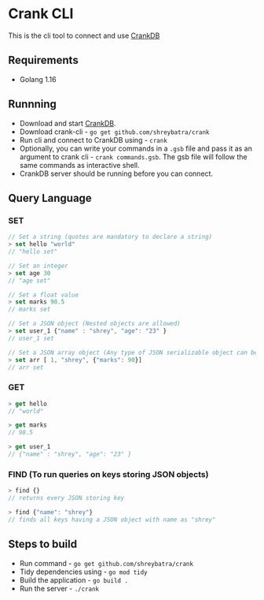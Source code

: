 # Crank CLI

This is the cli tool to connect and use [CrankDB](https://github.com/shreybatra/crankdb)

## Requirements
- Golang 1.16

## Runnning
- Download and start [CrankDB](https://github.com/shreybatra/crankdb).
- Download crank-cli - `go get github.com/shreybatra/crank`
- Run cli and connect to CrankDB using - `crank`
- Optionally, you can write your commands in a `.gsb` file and pass it as an argument to crank cli - `crank commands.gsb`. The gsb file will follow the same commands as interactive shell.
- CrankDB server should be running before you can connect.

## Query Language

### SET

```js
// Set a string (quotes are mandatory to declare a string)
> set hello "world" 
// "hello set"

// Set an integer
> set age 30 
// "age set"

// Set a float value
> set marks 98.5 
// marks set

// Set a JSON object (Nested objects are allowed)
> set user_1 {"name" : "shrey", "age": "23" }
// user_1 set

// Set a JSON array object (Any type of JSON serializable object can be stored)
> set arr [ 1, "shrey", {"marks": 90}]
// arr set
```

### GET

```js
> get hello
// "world"

> get marks
// 98.5

> get user_1
// {"name" : "shrey", "age": "23" }
```

### FIND (To run queries on keys storing JSON objects)

```js
> find {}
// returns every JSON storing key

> find {"name": "shrey"}
// finds all keys having a JSON object with name as "shrey"
```

## Steps to build
- Run command - `go get github.com/shreybatra/crank`
- Tidy dependencies using - `go mod tidy`
- Build the application - `go build .`
- Run the server - `./crank`